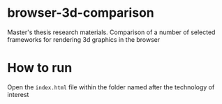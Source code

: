 # browser-3d-comparison
Master's thesis research materials. Comparison of a number of selected frameworks for rendering 3d graphics in the browser


# How to run
Open the `index.html` file within the folder named after the technology of interest


